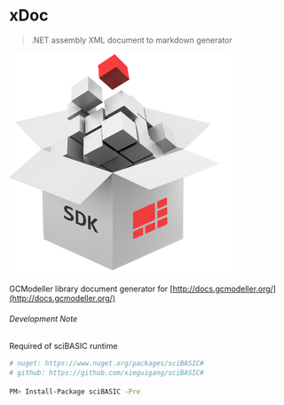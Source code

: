 # xDoc
> .NET assembly XML document to markdown generator

[![](./vm-sdk.png)](https://www.videomost.com/theme/images/icons/vm-sdk.png)

GCModeller library document generator for [http://docs.gcmodeller.org/](http://docs.gcmodeller.org/)

###### Development Note

Required of sciBASIC runtime

```bash
# nuget: https://www.nuget.org/packages/sciBASIC#
# github: https://github.com/xieguigang/sciBASIC#

PM> Install-Package sciBASIC -Pre
```
